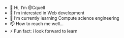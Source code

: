 - 👋 Hi, I’m @Cquell
- 👀 I’m interested in Web development
- 🌱 I’m currently learning Compute science engineering
- 📫 How to reach me well...
- ⚡ Fun fact: i look forward to learn

<!---
Cquell/Cquell is a ✨ special ✨ repository because its `README.md` (this file) appears on your GitHub profile.
You can click the Preview link to take a look at your changes.
--->
